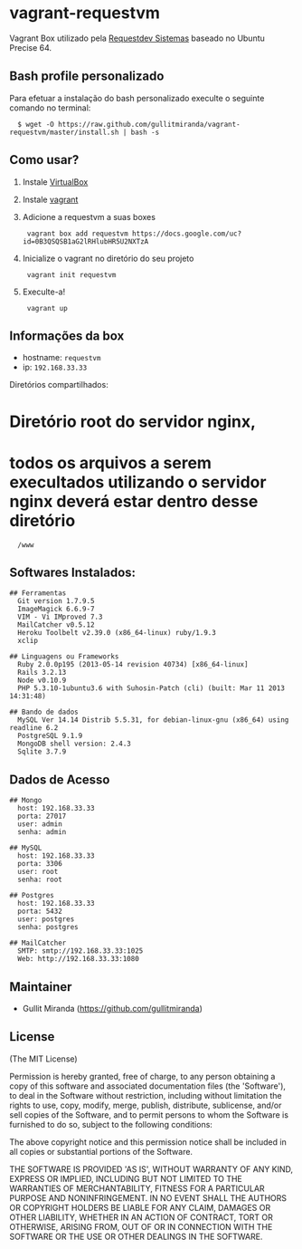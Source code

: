 vagrant-requestvm
============================

Vagrant Box utilizado pela [Requestdev Sistemas](http://www.requestdev.com.br/) baseado no Ubuntu Precise 64.

Bash profile personalizado
-----------

Para efetuar a instalação do bash personalizado execulte o seguinte comando no terminal:

      $ wget -O https://raw.github.com/gullitmiranda/vagrant-requestvm/master/install.sh | bash -s

Como usar?
-----------

1. Instale [VirtualBox](http://www.virtualbox.org/)
2. Instale [vagrant](http://vagrantup.com/)
3. Adicione a requestvm a suas boxes

        vagrant box add requestvm https://docs.google.com/uc?id=0B3QSQSB1aG2lRHlubHR5U2NXTzA
4. Inicialize o vagrant no diretório do seu projeto

        vagrant init requestvm
5. Execulte-a!

        vagrant up

Informações da box
-----------
- hostname: ` requestvm `
- ip: ` 192.168.33.33 `

Diretórios compartilhados:
  # Diretório root do servidor nginx,
  # todos os arquivos a serem execultados utilizando o servidor nginx deverá estar dentro desse diretório
      /www

Softwares Instalados:
-----------
    ## Ferramentas
      Git version 1.7.9.5
      ImageMagick 6.6.9-7
      VIM - Vi IMproved 7.3
      MailCatcher v0.5.12
      Heroku Toolbelt v2.39.0 (x86_64-linux) ruby/1.9.3
      xclip

    ## Linguagens ou Frameworks
      Ruby 2.0.0p195 (2013-05-14 revision 40734) [x86_64-linux]
      Rails 3.2.13
      Node v0.10.9
      PHP 5.3.10-1ubuntu3.6 with Suhosin-Patch (cli) (built: Mar 11 2013 14:31:48)

    ## Bando de dados
      MySQL Ver 14.14 Distrib 5.5.31, for debian-linux-gnu (x86_64) using readline 6.2
      PostgreSQL 9.1.9
      MongoDB shell version: 2.4.3
      Sqlite 3.7.9

Dados de Acesso
----------
    ## Mongo
      host: 192.168.33.33
      porta: 27017
      user: admin
      senha: admin

    ## MySQL
      host: 192.168.33.33
      porta: 3306
      user: root
      senha: root

    ## Postgres
      host: 192.168.33.33
      porta: 5432
      user: postgres
      senha: postgres

    ## MailCatcher
      SMTP: smtp://192.168.33.33:1025
      Web: http://192.168.33.33:1080

Maintainer
----------

* Gullit Miranda (https://github.com/gullitmiranda)

License
-------

(The MIT License)

Permission is hereby granted, free of charge, to any person obtaining
a copy of this software and associated documentation files (the
'Software'), to deal in the Software without restriction, including
without limitation the rights to use, copy, modify, merge, publish,
distribute, sublicense, and/or sell copies of the Software, and to
permit persons to whom the Software is furnished to do so, subject to
the following conditions:

The above copyright notice and this permission notice shall be
included in all copies or substantial portions of the Software.

THE SOFTWARE IS PROVIDED 'AS IS', WITHOUT WARRANTY OF ANY KIND,
EXPRESS OR IMPLIED, INCLUDING BUT NOT LIMITED TO THE WARRANTIES OF
MERCHANTABILITY, FITNESS FOR A PARTICULAR PURPOSE AND NONINFRINGEMENT.
IN NO EVENT SHALL THE AUTHORS OR COPYRIGHT HOLDERS BE LIABLE FOR ANY
CLAIM, DAMAGES OR OTHER LIABILITY, WHETHER IN AN ACTION OF CONTRACT,
TORT OR OTHERWISE, ARISING FROM, OUT OF OR IN CONNECTION WITH THE
SOFTWARE OR THE USE OR OTHER DEALINGS IN THE SOFTWARE.
